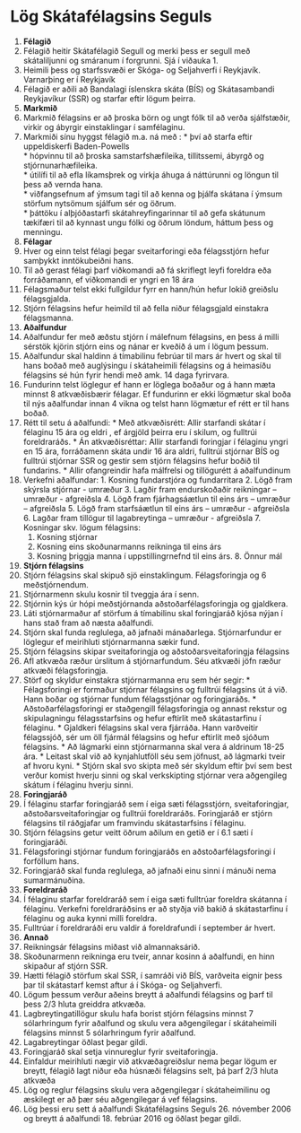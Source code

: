 # ﻿Lög Skátafélagsins Seguls

1. **Félagið**  
  1. Félagið heitir Skátafélagið Segull og merki þess er segull með skátaliljunni og smáranum í forgrunni. Sjá í viðauka 1.
  2. Heimili þess og starfssvæði er Skóga- og Seljahverfi í Reykjavík. Varnarþing er í Reykjavík
  3. Félagið er aðili að Bandalagi íslenskra skáta (BÍS) og Skátasambandi Reykjavíkur (SSR) og starfar eftir lögum þeirra.
2. **Markmið**  
  1. Markmið félagsins er að þroska börn og ungt fólk til að verða sjálfstæðir, virkir og ábyrgir einstaklingar í samfélaginu.
  2. Markmiði sínu hyggst félagið m.a. ná með :
    * því að starfa eftir uppeldiskerfi Baden-Powells  
    * hópvinnu til að þroska samstarfshæfileika, tillitssemi, ábyrgð og stjórnunarhæfileika.  
    * útilífi til að efla líkamsþrek og virkja áhuga á náttúrunni og löngun til þess að vernda hana.  
    * viðfangsefnum af ýmsum tagi til að kenna og þjálfa skátana í ýmsum störfum nytsömum sjálfum sér og öðrum.  
    * þáttöku í alþjóðastarfi skátahreyfingarinnar til að gefa skátunum tækifæri til að kynnast ungu fólki og öðrum löndum, háttum þess og menningu.  
3. **Félagar**  
  1. Hver og einn telst félagi þegar sveitarforingi eða félagsstjórn hefur samþykkt inntökubeiðni hans.
  2. Til að gerast félagi þarf viðkomandi að fá skriflegt leyfi foreldra eða forráðamann, ef viðkomandi er yngri en 18 ára
  3. Félagsmaður telst ekki fullgildur fyrr en hann/hún hefur lokið greiðslu félagsgjalda.
  4. Stjórn félagsins hefur heimild til að fella niður félagsgjald einstakra félagsmanna.
4. **Aðalfundur**  
  1. Aðalfundur fer með æðstu stjórn í málefnum félagsins, en þess á milli sérstök kjörin stjórn eins og nánar er kveðið á um í lögum þessum.
  2. Aðalfundur skal haldinn á tímabilinu febrúar til mars ár hvert og skal til hans boðað með auglýsingu í skátaheimili félagsins og á heimasíðu félagsins sé hún fyrir hendi með amk. 14 daga fyrirvara.
  3. Fundurinn telst löglegur ef hann er löglega boðaður og á hann mæta minnst 8 atkvæðisbærir félagar. Ef fundurinn er ekki lögmætur skal boða til nýs aðalfundar innan 4 vikna og telst hann lögmætur ef rétt er til hans boðað.
  4. Rétt til setu á aðalfundi:
    * Með atkvæðisrétt: Allir starfandi skátar í félaginu 15 ára og eldri , ef árgjöld þeirra eru í skilum, og fulltrúi foreldraráðs.
    * Án atkvæðisréttar: Allir starfandi foringjar í félaginu yngri en 15 ára, forráðamenn skáta undir 16 ára aldri, fulltrúi stjórnar BÍS og fulltrúi stjórnar SSR og gestir sem stjórn félagsins hefur boðið til fundarins.
    * Allir ofangreindir hafa málfrelsi og tillögurétt á aðalfundinum
  5. Verkefni aðalfundar:
    1. Kosning fundarstjóra og fundarritara
    2. Lögð fram skýrsla stjórnar - umræður
    3. Lagðir fram endurskoðaðir reikningar – umræður - afgreiðsla
    4. Lögð fram fjárhagsáætlun til eins árs – umræður – afgreiðsla
    5. Lögð fram starfsáætlun til eins árs – umræður - afgreiðsla
    6. Lagðar fram tillögur til lagabreytinga – umræður - afgreiðsla
    7. Kosningar skv. lögum félagsins:
        1. Kosning stjórnar
        2. Kosning eins skoðunarmanns reikninga til eins árs
        3. Kosning þriggja manna í uppstillingrnefnd til eins árs.
    8. Önnur mál
5. **Stjórn félagsins**  
  1. Stjórn félagsins skal skipuð sjö einstaklingum. Félagsforingja og 6 meðstjórnendum.
  2. Stjórnarmenn skulu kosnir til tveggja ára í senn.
  3. Stjórnin kýs úr hópi meðstjórnanda aðstoðarfélagsforingja og gjaldkera.
  4. Láti stjórnarmaður af störfum á tímabilinu skal foringjaráð kjósa nýjan í hans stað fram að næsta aðalfundi.
  5. Stjórn skal funda reglulega, að jafnaði mánaðarlega. Stjórnarfundur er löglegur ef meirihluti stjórnarmanna sækir fund.
  6. Stjórn félagsins skipar sveitaforingja og aðstoðarsveitaforingja félagsins
  7. Afl atkvæða ræður úrslitum á stjórnarfundum. Séu atkvæði jöfn ræður atkvæði félagsforingja.
  8. Störf og skyldur einstakra stjórnarmanna eru sem hér segir:
    * Félagsforingi er formaður stjórnar félagsins og fulltrúi félagsins út á við. Hann boðar og stjórnar fundum félagsstjónar og foringjaráðs.
    * Aðstoðarfélagsforingi er staðgengill félagsforingja og annast rekstur og skipulagningu félagsstarfsins og hefur eftirlit með skátastarfinu í félaginu.
    * Gjaldkeri félagsins skal vera fjárráða. Hann varðveitir félagssjóð, sér um öll fjármál félagsins og hefur eftirlit með sjóðum félagsins.
    * Að lágmarki einn stjórnarmanna skal vera á aldrinum 18-25 ára.
    * Leitast skal við að kynjahlutföll séu sem jöfnust, að lágmarki tveir af hvoru kyni.
    * Stjórn skal svo skipta með sér skyldum eftir því sem best verður komist hverju sinni og skal verkskipting stjórnar vera aðgengileg skátum í félaginu hverju sinni.
6. **Foringjaráð**  
  1. Í félaginu starfar foringjaráð sem í eiga sæti félagsstjórn, sveitaforingjar, aðstoðarsveitaforingjar og fulltrúi foreldraráðs. Foringjaráð er stjórn félagsins til ráðgjafar um framvindu skátastarfsins í félaginu.
  2. Stjórn félagsins getur veitt öðrum aðilum en getið er í 6.1 sæti í foringjaráði.
  3. Félagsforingi stjórnar fundum foringjaráðs en aðstoðarfélagsforingi í forföllum hans.
  4. Foringjaráð skal funda reglulega, að jafnaði einu sinni í mánuði nema sumarmánuðina.
7. **Foreldraráð**  
  1. Í félaginu starfar foreldraráð sem í eiga sæti fulltrúar foreldra skátanna í félaginu. Verkefni foreldraráðsins er að styðja við bakið á skátastarfinu í félaginu og auka kynni milli foreldra.
  2. Fulltrúar í foreldraráði eru valdir á foreldrafundi í september ár hvert.
8. **Annað**  
  1. Reikningsár félagsins miðast við almannaksárið.
  2. Skoðunarmenn reikninga eru tveir, annar kosinn á aðalfundi, en hinn skipaður af stjórn SSR.
  3. Hætti félagið störfum skal SSR, í samráði við BÍS, varðveita eignir þess þar til skátastarf kemst aftur á í Skóga- og Seljahverfi.
  4. Lögum þessum verður aðeins breytt á aðalfundi félagsins og þarf til þess 2/3 hluta greiddra atkvæða.
  5. Lagbreytingatillögur skulu hafa borist stjórn félagsins minnst 7 sólarhringum fyrir aðalfund og skulu vera aðgengilegar í skátaheimili félagsins minnst 5 sólarhringum fyrir aðalfund.
  6. Lagabreytingar öðlast þegar gildi.
  7. Foringjaráð skal setja vinnureglur fyrir sveitaforingja.
  8. Einfaldur meirihluti nægir við atkvæðagreiðslur nema þegar lögum er breytt, félagið lagt niður eða húsnæði félagsins selt, þá þarf 2/3 hluta atkvæða
  9. Lög og reglur félagsins skulu vera aðgengilegar í skátaheimilinu og æskilegt er að þær séu aðgengilegar á vef félagsins.
  10. Lög þessi eru sett á aðalfundi Skátafélagsins Seguls 26. nóvember 2006 og breytt á aðalfundi 18. febrúar 2016 og öðlast þegar gildi.
